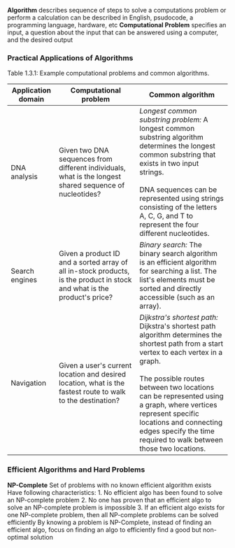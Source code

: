 **Algorithm**
	describes sequence of steps to solve a computations problem or perform a calculation 
	can be described in English, psudocode, a programming language, hardware, etc 
**Computational Problem**
	specifies an input, a question about the input that can be answered using a computer, and the desired output 

### Practical Applications of Algorithms 
Table 1.3.1: Example computational problems and common algorithms.

| Application domain | Computational problem                                                                                                    | Common algorithm                                                                                                                                                                                                                                                                                                                                                  |
| ------------------ | ------------------------------------------------------------------------------------------------------------------------ | ----------------------------------------------------------------------------------------------------------------------------------------------------------------------------------------------------------------------------------------------------------------------------------------------------------------------------------------------------------------- |
| DNA analysis       | Given two DNA sequences from different individuals, what is the longest shared sequence of nucleotides?                  | _Longest common substring problem:_ A longest common substring algorithm determines the longest common substring that exists in two input strings.  <br>  <br>DNA sequences can be represented using strings consisting of the letters A, C, G, and T to represent the four different nucleotides.                                                                |
| Search engines     | Given a product ID and a sorted array of all in-stock products, is the product in stock and what is the product's price? | _Binary search:_ The binary search algorithm is an efficient algorithm for searching a list. The list's elements must be sorted and directly accessible (such as an array).                                                                                                                                                                                       |
| Navigation         | Given a user's current location and desired location, what is the fastest route to walk to the destination?              | _Dijkstra's shortest path:_ Dijkstra's shortest path algorithm determines the shortest path from a start vertex to each vertex in a graph.  <br>  <br>The possible routes between two locations can be represented using a graph, where vertices represent specific locations and connecting edges specify the time required to walk between those two locations. |
### Efficient Algorithms and Hard Problems
**NP-Complete**
	Set of problems with no known efficient algorithm exists 
	Have following characteristics: 
		1. No efficient algo has been found to solve an NP-complete problem 
		2. No one has proven that an efficient algo to solve an NP-complete problem is impossible
		3. If an efficient algo exists for one NP-complete problem, then all NP-complete problems can be solved efficiently 
	By knowing a problem is NP-Complete, instead of finding an efficient algo, focus on finding an algo to efficiently find a good but non-optimal solution 
